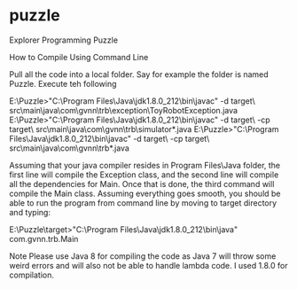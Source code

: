 # puzzle
Explorer Programming Puzzle

How to Compile Using Command Line

Pull all the code into a local folder. Say for example the folder is named Puzzle. Execute teh following

E:\Puzzle>"C:\Program Files\Java\jdk1.8.0_212\bin\javac" -d target\ src\main\java\com\gvnn\trb\exception\ToyRobotException.java
E:\Puzzle>"C:\Program Files\Java\jdk1.8.0_212\bin\javac" -d target\ -cp target\ src\main\java\com\gvnn\trb\simulator\*.java
E:\Puzzle>"C:\Program Files\Java\jdk1.8.0_212\bin\javac" -d target\ -cp target\ src\main\java\com\gvnn\trb\*.java

Assuming that your java compiler resides in Program Files\Java folder, the first line will compile the Exception class, and the second line will compile all the dependencies for Main. Once that is done, the third command will compile the Main class. Assuming everything goes smooth, you should be able to run the program from command line by moving to target directory and typing:

E:\Puzzle\target>"C:\Program Files\Java\jdk1.8.0_212\bin\java" com.gvnn.trb.Main

Note
Please use Java 8 for compiling the code as Java 7 will throw some weird errors and will also not be able to handle lambda code.  I used 1.8.0 for compilation.
